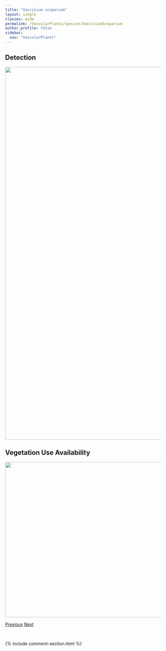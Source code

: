 ```yaml
---
title: "Vaccinium scoparium"
layout: single
classes: wide
permalink: /VascularPlants/species/VacciniumScoparium
author_profile: false
sidebar:
  nav: "VascularPlants"
---
```


<h2>Detection</h2>

<a href="https://drive.google.com/uc?export=view&id=1PauasrdK3T8_PlUjr_txhcnh15o6_WDQ">
<img src="https://drive.google.com/uc?export=view&id=1PauasrdK3T8_PlUjr_txhcnh15o6_WDQ" height = "1200" width = "800">
</a>


<h2>Vegetation Use Availability</h2>

<a href="https://drive.google.com/uc?export=view&id=1jRiS6ALl54xDvOcDkipPQtXzQ92jl0lw">
<img src="https://drive.google.com/uc?export=view&id=1jRiS6ALl54xDvOcDkipPQtXzQ92jl0lw" height = "500" width = "1000">
</a>


<a href="/DevelopmentWebsite/VascularPlants/species/VacciniumOxycoccos" class="pagination--pager" title="Vaccinium oxycoccos">Previous</a> <a href="/DevelopmentWebsite/VascularPlants/species/VacciniumUliginosum" class="pagination--pager" title="Vaccinium uliginosum">Next</a>

<p>&nbsp;</p>

{% include comment-section.html %}
